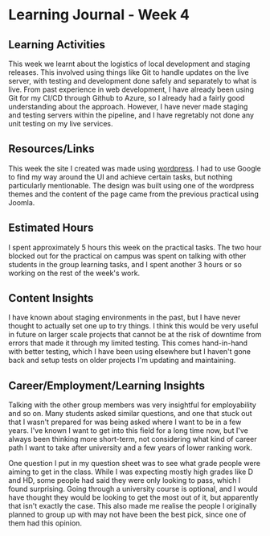 # Learning Journal - Week 4

## Learning Activities

This week we learnt about the logistics of local development and staging releases. This involved using things like Git to handle updates on the live server, with testing and development done safely and separately to what is live. From past experience in web development, I have already been using Git for my CI/CD through Github to Azure, so I already had a fairly good understanding about the approach. However, I have never made staging and testing servers within the pipeline, and I have regretably not done any unit testing on my live services.

## Resources/Links

This week the site I created was made using [wordpress](https://wordpress.com). I had to use Google to find my way around the UI and achieve certain tasks, but nothing particularly mentionable. The design was built using one of the wordpress themes and the content of the page came from the previous practical using Joomla.

## Estimated Hours

I spent approximately 5 hours this week on the practical tasks. The two hour blocked out for the practical on campus was spent on talking with other students in the group learning tasks, and I spent another 3 hours or so working on the rest of the week's work.

## Content Insights

I have known about staging environments in the past, but I have never thought to actually set one up to try things. I think this would be very useful in future on larger scale projects that cannot be at the risk of downtime from errors that made it through my limited testing. This comes hand-in-hand with better testing, which I have been using elsewhere but I haven't gone back and setup tests on older projects I'm updating and maintaining.

## Career/Employment/Learning Insights

Talking with the other group members was very insightful for employability and so on. Many students asked similar questions, and one that stuck out that I wasn't prepared for was being asked where I want to be in a few years. I've known I want to get into this field for a long time now, but I've always been thinking more short-term, not considering what kind of career path I want to take after university and a few years of lower ranking work.

One question I put in my question sheet was to see what grade people were aiming to get in the class. While I was expecting mostly high grades like D and HD, some people had said they were only looking to pass, which I found surprising. Going through a university course is optional, and I would have thought they would be looking to get the most out of it, but apparently that isn't exactly the case. This also made me realise the people I originally planned to group up with may not have been the best pick, since one of them had this opinion.
